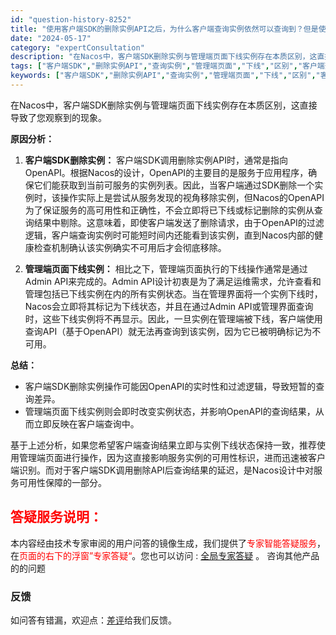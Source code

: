 ```yaml
---
id: "question-history-8252"
title: "使用客户端SDK的删除实例API之后，为什么客户端查询实例依然可以查询到？但是使用管理端页面下线之后，使用客户端查询就查询不到了？客户端SDK删除实例和管理端页面下线的区别是什么？ nacos-opensource"
date: "2024-05-17"
category: "expertConsultation"
description: "在Nacos中，客户端SDK删除实例与管理端页面下线实例存在本质区别，这直接导致了您观察到的现象。**原因分析：**1. **客户端SDK删除实例：**   客户端SDK调用删除实例API时，通常是指向OpenAPI。根据Nacos的设计，OpenAPI的主要目的是服务于应用程序，确保它们能获取到当"
tags: ["客户端SDK","删除实例API","查询实例","管理端页面","下线","区别","客户端查询","查询不到"]
keywords: ["客户端SDK","删除实例API","查询实例","管理端页面","下线","区别","客户端查询","查询不到"]
---
```


在Nacos中，客户端SDK删除实例与管理端页面下线实例存在本质区别，这直接导致了您观察到的现象。

**原因分析：**

1. **客户端SDK删除实例：**
   客户端SDK调用删除实例API时，通常是指向OpenAPI。根据Nacos的设计，OpenAPI的主要目的是服务于应用程序，确保它们能获取到当前可服务的实例列表。因此，当客户端通过SDK删除一个实例时，该操作实际上是尝试从服务发现的视角移除实例，但Nacos的OpenAPI为了保证服务的高可用性和正确性，不会立即将已下线或标记删除的实例从查询结果中剔除。这意味着，即使客户端发送了删除请求，由于OpenAPI的过滤逻辑，客户端查询实例时可能短时间内还能看到该实例，直到Nacos内部的健康检查机制确认该实例确实不可用后才会彻底移除。

2. **管理端页面下线实例：**
   相比之下，管理端页面执行的下线操作通常是通过Admin API来完成的。Admin API设计初衷是为了满足运维需求，允许查看和管理包括已下线实例在内的所有实例状态。当在管理界面将一个实例下线时，Nacos会立即将其标记为下线状态，并且在通过Admin API或管理界面查询时，这些下线实例将不再显示。因此，一旦实例在管理端被下线，客户端使用查询API（基于OpenAPI）就无法再查询到该实例，因为它已被明确标记为不可用。

**总结：**

- 客户端SDK删除实例操作可能因OpenAPI的实时性和过滤逻辑，导致短暂的查询差异。
- 管理端页面下线实例则会即时改变实例状态，并影响OpenAPI的查询结果，从而立即反映在客户端查询中。

基于上述分析，如果您希望客户端查询结果立即与实例下线状态保持一致，推荐使用管理端页面进行操作，因为这直接影响服务实例的可用性标识，进而迅速被客户端识别。而对于客户端SDK调用删除API后查询结果的延迟，是Nacos设计中对服务可用性保障的一部分。
## <font color="#FF0000">答疑服务说明：</font> 

本内容经由技术专家审阅的用户问答的镜像生成，我们提供了<font color="#FF0000">专家智能答疑服务</font>，在<font color="#FF0000">页面的右下的浮窗”专家答疑“</font>。您也可以访问 : [全局专家答疑](https://opensource.alibaba.com/chatBot) 。 咨询其他产品的的问题

### 反馈
如问答有错漏，欢迎点：[差评](https://ai.nacos.io/user/feedbackByEnhancerGradePOJOID?enhancerGradePOJOId=13602)给我们反馈。
